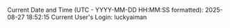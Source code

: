 Current Date and Time (UTC - YYYY-MM-DD HH:MM:SS formatted): 2025-08-27 18:52:15
Current User's Login: luckyaiman
